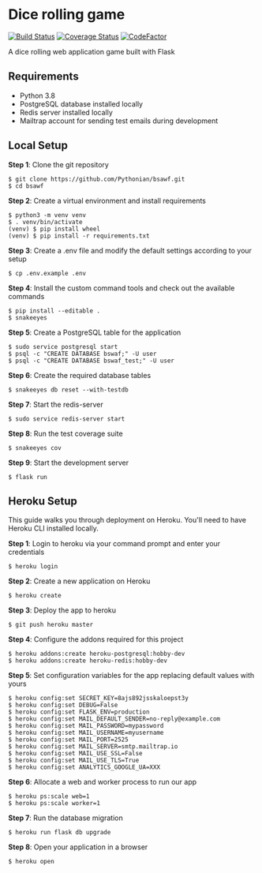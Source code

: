 # Dice rolling game

[![Build Status](https://travis-ci.org/Pythonian/bsawf.svg?branch=master)](https://travis-ci.org/Pythonian/bsawf) [![Coverage Status](https://coveralls.io/repos/github/Pythonian/bsawf/badge.svg?branch=master)](https://coveralls.io/github/Pythonian/bsawf?branch=master) [![CodeFactor](https://www.codefactor.io/repository/github/pythonian/bsawf/badge/master)](https://www.codefactor.io/repository/github/pythonian/bsawf/overview/master)

A dice rolling web application game built with Flask

## Requirements

- Python 3.8
- PostgreSQL database installed locally
- Redis server installed locally
- Mailtrap account for sending test emails during development

## Local Setup

**Step 1**: Clone the git repository

    $ git clone https://github.com/Pythonian/bsawf.git
    $ cd bsawf

**Step 2**: Create a virtual environment and install requirements

    $ python3 -m venv venv
    $ . venv/bin/activate
    (venv) $ pip install wheel
    (venv) $ pip install -r requirements.txt

**Step 3**: Create a .env file and modify the default settings according to your setup

    $ cp .env.example .env

**Step 4**: Install the custom command tools and check out the available commands

    $ pip install --editable .
    $ snakeeyes

**Step 5**: Create a PostgreSQL table for the application

    $ sudo service postgresql start
    $ psql -c "CREATE DATABASE bswaf;" -U user
    $ psql -c "CREATE DATABASE bswaf_test;" -U user

**Step 6**: Create the required database tables

    $ snakeeyes db reset --with-testdb

**Step 7**: Start the redis-server

    $ sudo service redis-server start

**Step 8**: Run the test coverage suite

    $ snakeeyes cov

**Step 9**: Start the development server

    $ flask run


## Heroku Setup

This guide walks you through deployment on Heroku. You'll need to have Heroku CLI installed locally.

**Step 1**: Login to heroku via your command prompt and enter your credentials

    $ heroku login

**Step 2**: Create a new application on Heroku

    $ heroku create

**Step 3**: Deploy the app to heroku

    $ git push heroku master

**Step 4**: Configure the addons required for this project

    $ heroku addons:create heroku-postgresql:hobby-dev
    $ heroku addons:create heroku-redis:hobby-dev

**Step 5**: Set configuration variables for the app replacing default values with yours

    $ heroku config:set SECRET_KEY=8ajs892jsskaloepst3y
    $ heroku config:set DEBUG=False
    $ heroku config:set FLASK_ENV=production
    $ heroku config:set MAIL_DEFAULT_SENDER=no-reply@example.com
    $ heroku config:set MAIL_PASSWORD=mypassword
    $ heroku config:set MAIL_USERNAME=myusername
    $ heroku config:set MAIL_PORT=2525
    $ heroku config:set MAIL_SERVER=smtp.mailtrap.io
    $ heroku config:set MAIL_USE_SSL=False
    $ heroku config:set MAIL_USE_TLS=True
    $ heroku config:set ANALYTICS_GOOGLE_UA=XXX

**Step 6**: Allocate a web and worker process to run our app

    $ heroku ps:scale web=1
    $ heroku ps:scale worker=1

**Step 7**: Run the database migration

    $ heroku run flask db upgrade

**Step 8**: Open your application in a browser

    $ heroku open
